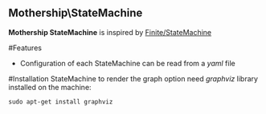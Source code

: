 Mothership\StateMachine
-------------------------------------
**Mothership StateMachine** is inspired by [Finite/StateMachine](https://github.com/yohang/Finite)

#Features
- Configuration of each StateMachine can be read from a *yaml* file

#Installation
StateMachine to render the graph option need *graphviz* library installed on the machine:
```
sudo apt-get install graphviz
```
